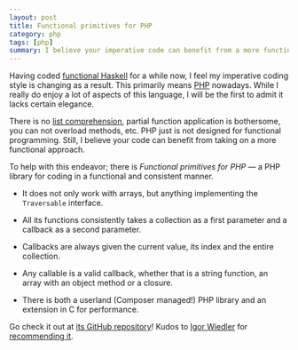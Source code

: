 ```yaml
---
layout: post
title: Functional primitives for PHP
category: php
tags: [php]
summary: I believe your imperative code can benefit from a more functional approach and to help with this; there is Functional primitives for PHP.
---
```

Having coded [functional Haskell](/haskell/) for a while now, I feel my imperative coding style is changing as a result. This primarily means [PHP](/php/) nowadays. While I really do enjoy a lot of aspects of this language, I will be the first to admit it lacks certain elegance.

There is no [list comprehension](http://vvv.tobiassjosten.net/haskell/haskell-list-comprehension-to-color-states/), partial function application is bothersome, you can not overload methods, etc. PHP just is not designed for functional programming. Still, I believe your code can benefit from taking on a more functional approach.

To help with this endeavor; there is *Functional primitives for PHP* — a PHP library for coding in a functional and consistent manner.

- It does not only work with arrays, but anything implementing the `Traversable` interface.

- All its functions consistently takes a collection as a first parameter and a callback as a second parameter.

- Callbacks are always given the current value, its index and the entire collection.

- Any callable is a valid callback, whether that is a string function, an array with an object method or a closure.

- There is both a userland (Composer managed!) PHP library and an extension in C for performance.

Go check it out at [its GitHub repository](https://github.com/lstrojny/functional-php)! Kudos to [Igor Wiedler](https://twitter.com/igorwesome) for [recommending it](https://twitter.com/igorwesome/status/301717986916577280).
